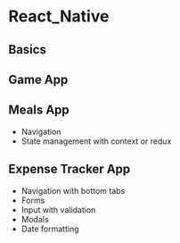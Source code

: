 # React_Native

## Basics

## Game App

## Meals App

- Navigation
- State management with context or redux

## Expense Tracker App

- Navigation with bottom tabs
- Forms
- Input with validation
- Modals
- Date formatting
